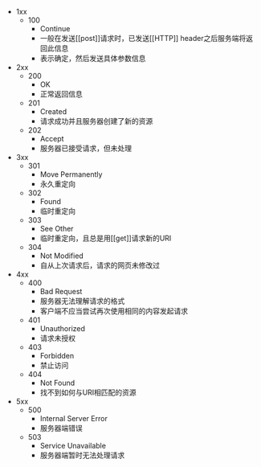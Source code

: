 - 1xx
	- 100
		- Continue
		- 一般在发送[[post]]请求时，已发送[[HTTP]] header之后服务端将返回此信息
		- 表示确定，然后发送具体参数信息
- 2xx
	- 200
		- OK
		- 正常返回信息
	- 201
		- Created
		- 请求成功并且服务器创建了新的资源
	- 202
		- Accept
		- 服务器已接受请求，但未处理
- 3xx
	- 301
		- Move Permanently
		- 永久重定向
	- 302
		- Found
		- 临时重定向
	- 303
		- See Other
		- 临时重定向，且总是用[[get]]请求新的URI
	- 304
		- Not Modified
		- 自从上次请求后，请求的网页未修改过
- 4xx
	- 400
		- Bad Request
		- 服务器无法理解请求的格式
		- 客户端不应当尝试再次使用相同的内容发起请求
	- 401
		- Unauthorized
		- 请求未授权
	- 403
		- Forbidden
		- 禁止访问
	- 404
		- Not Found
		- 找不到如何与URI相匹配的资源
- 5xx
	- 500
		- Internal Server Error
		- 服务器端错误
	- 503
		- Service Unavailable
		- 服务器端暂时无法处理请求